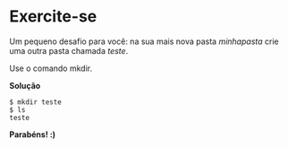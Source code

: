 # Exercite-se

Um pequeno desafio para você: na sua mais nova pasta *minhapasta* crie uma outra pasta chamada *teste*.

Use o comando mkdir.

**Solução**

```
$ mkdir teste
$ ls
teste
```

**Parabéns! :)**
